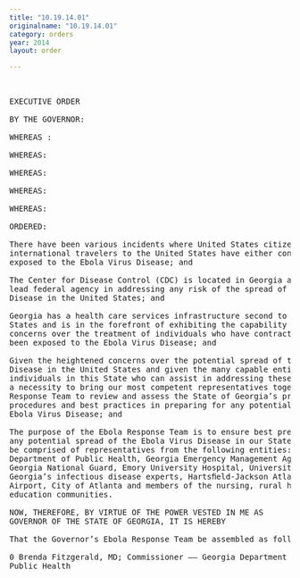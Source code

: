 ```yaml
---
title: "10.19.14.01"
originalname: "10.19.14.01"
category: orders
year: 2014
layout: order

---
```

<pre>
 

EXECUTIVE ORDER

BY THE GOVERNOR:

WHEREAS :

WHEREAS:

WHEREAS:

WHEREAS:

WHEREAS:

ORDERED:

There have been various incidents where United States citizens and
international travelers to the United States have either contracted or been
exposed to the Ebola Virus Disease; and

The Center for Disease Control (CDC) is located in Georgia and has been a
lead federal agency in addressing any risk of the spread of the Ebola Virus
Disease in the United States; and

Georgia has a health care services infrastructure second to none in the United
States and is in the forefront of exhibiting the capability for addressing any
concerns over the treatment of individuals who have contracted or who have
been exposed to the Ebola Virus Disease; and

Given the heightened concerns over the potential spread of the Ebola Virus
Disease in the United States and given the many capable entities and
individuals in this State who can assist in addressing these concerns, there is
a necessity to bring our most competent representatives together as an Ebola
Response Team to review and assess the State of Georgia’s protocols,
procedures and best practices in preparing for any potential spread of the
Ebola Virus Disease; and

The purpose of the Ebola Response Team is to ensure best preparations for
any potential spread of the Ebola Virus Disease in our State. The team will
be comprised of representatives from the following entities: Georgia
Department of Public Health, Georgia Emergency Management Agency,
Georgia National Guard, Emory University Hospital, University System of
Georgia’s infectious disease experts, Hartsﬁeld-Jackson Atlanta International
Airport, City of Atlanta and members of the nursing, rural hospital, EMT and
education communities.

NOW, THEREFORE, BY VIRTUE OF THE POWER VESTED IN ME AS
GOVERNOR OF THE STATE OF GEORGIA, IT IS HEREBY

That the Governor’s Ebola Response Team be assembled as follows:

0 Brenda Fitzgerald, MD; Commissioner —— Georgia Department of
Public Health

</pre>
